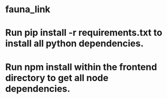 # fauna_link
# Run pip install -r requirements.txt to install all python dependencies.
# Run npm install within the frontend directory to get all node dependencies.